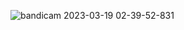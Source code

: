 ![bandicam 2023-03-19 02-39-52-831](https://user-images.githubusercontent.com/102032847/226412730-d4c68019-c52e-413c-adfb-78d39843e69f.gif)
